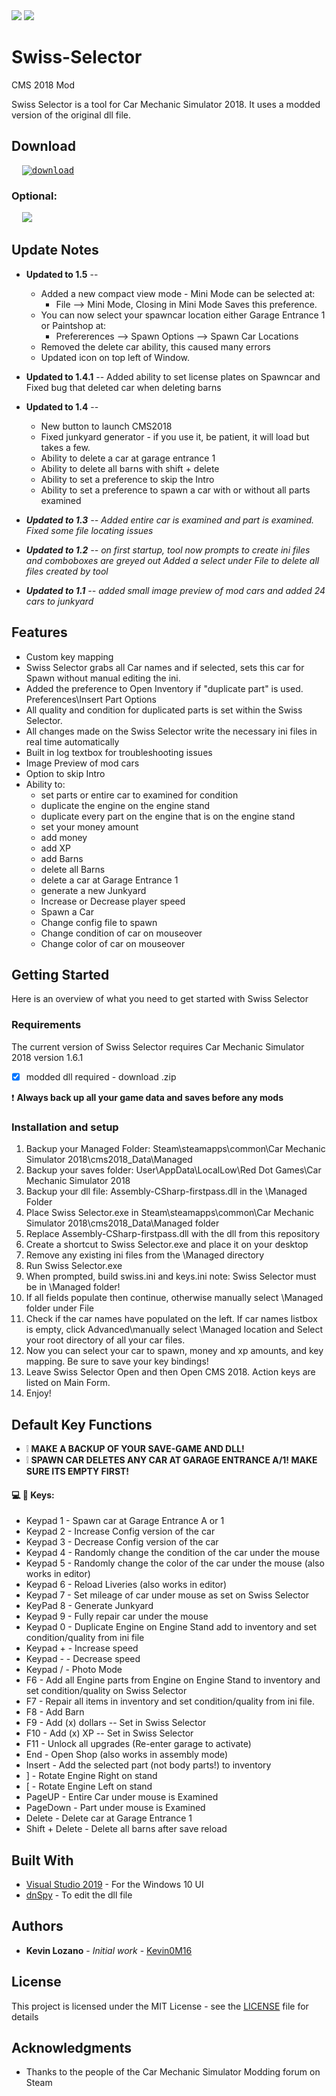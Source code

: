 <img src= "SwissSelector1.5_big.png"/>
<img src= "SwissSelector1.5_mini.png"/>
<link rel="shortcut icon" type="image/x-icon" href="/Swiss%20Selector/Swiss%20Selector/ss3.ico">

# Swiss-Selector
CMS 2018 Mod

Swiss Selector is a tool for Car Mechanic Simulator 2018. It uses a modded version of the original dll file.

## Download

<pre>  <a href="https://github.com/Kevin0M16/Swiss-Selector/releases/latest/download/Swiss-Selector.zip"><img src="https://img.shields.io/badge/dynamic/json.svg?label=download&url=https://api.github.com/repos/Kevin0M16/Swiss-Selector/releases/latest&query=$.assets[1].name&style=for-the-badge" alt="download"/></a></pre>

<!--<a href="https://github.com/Kevin0M16/Swiss-Selector/releases/latest/download/Assembly-CSharp-firstpass.dll"><img src="https://img.shields.io/badge/dynamic/json.svg?label=download&url=https://api.github.com/repos/Kevin0M16/Swiss-Selector/releases/latest&query=$.assets[0].name&style=plastic" alt="download"/></a></pre>

<pre>  <a href="https://github.com/Kevin0M16/Swiss-Selector/releases/latest/download/Swiss.Selector.exe"><img src="https://img.shields.io/badge/dynamic/json.svg?label=download&url=https://api.github.com/repos/Kevin0M16/Swiss-Selector/releases/latest&query=$.assets[2].name&style=plastic" alt="download"/></a>--> 
### Optional:
<pre>  <a href="https://drive.google.com/open?id=14KZkmiyXTpEYJoY10v_utPYAD3ZMWK3U"><img src="https://img.shields.io/badge/download-original cars-<COLOR>.svg"/></a></pre>

## Update Notes

* **Updated to 1.5** --
  * Added a new compact view mode - Mini Mode can be selected at:
    * File --> Mini Mode, Closing in Mini Mode Saves this preference.
  * You can now select your spawncar location either Garage Entrance 1 or Paintshop at:
    * Prefererences --> Spawn Options --> Spawn Car Locations
  * Removed the delete car ability, this caused many errors
  * Updated icon on top left of Window.

* **Updated to 1.4.1** -- Added ability to set license plates on Spawncar and Fixed bug that deleted car when deleting barns

* **Updated to 1.4** --
  * New button to launch CMS2018
  * Fixed junkyard generator - if you use it, be patient, it will load but takes a few.
  * Ability to delete a car at garage entrance 1
  * Ability to delete all barns with shift + delete
  * Ability to set a preference to skip the Intro
  * Ability to set a preference to spawn a car with or without all parts examined

* <i>**Updated to 1.3** -- Added entire car is examined and part is examined. Fixed some file locating issues</i>
* <i>**Updated to 1.2** -- on first startup, tool now prompts to create ini files and comboboxes are greyed out
Added a select under File to delete all files created by tool</i>
* <i>**Updated to 1.1** -- added small image preview of mod cars and added 24 cars to junkyard</i>

## Features
* Custom key mapping
* Swiss Selector grabs all Car names and if selected, sets this car for Spawn without manual editing the ini.
* Added the preference to Open Inventory if "duplicate part" is used. Preferences\Insert Part Options
* All quality and condition for duplicated parts is set within the Swiss Selector.
* All changes made on the Swiss Selector write the necessary ini files in real time automatically
* Built in log textbox for troubleshooting issues
* Image Preview of mod cars
* Option to skip Intro
* Ability to:
  * set parts or entire car to examined for condition
  * duplicate the engine on the engine stand
  * duplicate every part on the engine that is on the engine stand
  * set your money amount
  * add money
  * add XP
  * add Barns
  * delete all Barns
  * delete a car at Garage Entrance 1
  * generate a new Junkyard
  * Increase or Decrease player speed
  * Spawn a Car
  * Change config file to spawn
  * Change condition of car on mouseover
  * Change color of car on mouseover


## Getting Started
Here is an overview of what you need to get started with Swiss Selector

### Requirements

The current version of Swiss Selector requires Car Mechanic Simulator 2018 version 1.6.1
 - [x] modded dll required - download .zip

:exclamation: **Always back up all your game data and saves before any mods**

### Installation and setup
   1. Backup your Managed Folder:  Steam\steamapps\common\Car Mechanic Simulator 2018\cms2018_Data\Managed<br />
   2. Backup your saves folder: User\AppData\LocalLow\Red Dot Games\Car Mechanic Simulator 2018<br />
   3. Backup your dll file: Assembly-CSharp-firstpass.dll in the \Managed Folder<br />
   4. Place Swiss Selector.exe in Steam\steamapps\common\Car Mechanic Simulator 2018\cms2018_Data\Managed folder<br />
   5. Replace Assembly-CSharp-firstpass.dll with the dll from this repository<br />
   6.  Create a shortcut to Swiss Selector.exe and place it on your desktop<br />
   7. Remove any existing ini files from the \Managed directory<br />
   8. Run Swiss Selector.exe<br />
   9. When prompted, build swiss.ini and keys.ini note: Swiss Selector must be in \Managed folder!<br />
   10. If all fields populate then continue, otherwise manually select \Managed folder under File<br />
   11. Check if the car names have populated on the left. If car names listbox is empty, click Advanced\manually select \Managed   location and Select your root directory of all your car files.<br />
   12. Now you can select your car to spawn, money and xp amounts, and key mapping. Be sure to save your key bindings!<br />
   13. Leave Swiss Selector Open and then Open CMS 2018. Action keys are listed on Main Form.<br />
   14. Enjoy!<br />

## Default Key Functions

* :grey_exclamation: **MAKE A BACKUP OF YOUR SAVE-GAME AND DLL!**
* :grey_exclamation: **SPAWN CAR DELETES ANY CAR AT GARAGE ENTRANCE A/1! MAKE SURE ITS EMPTY FIRST!**

#### :computer: :key: Keys:
* Keypad 1 - Spawn car at Garage Entrance A or 1
* Keypad 2 - Increase Config version of the car
* Keypad 3 - Decrease Config version of the car
* Keypad 4 - Randomly change the condition of the car under the mouse
* Keypad 5 - Randomly change the color of the car under the mouse (also works in editor)
* Keypad 6 - Reload Liveries (also works in editor)
* Keypad 7 - Set mileage of car under mouse as set on Swiss Selector
* KeyPad 8 - Generate Junkyard
* Keypad 9 - Fully repair car under the mouse
* Keypad 0 - Duplicate Engine on Engine Stand add to inventory and set condition/quality from ini file
* Keypad + - Increase speed
* Keypad - - Decrease speed
* Keypad / - Photo Mode
* F6 - Add all Engine parts from Engine on Engine Stand to inventory and set condition/quality on Swiss Selector
* F7 - Repair all items in inventory and set condition/quality from ini file.
* F8 - Add Barn
* F9 - Add (x) dollars -- Set in Swiss Selector
* F10 - Add (x) XP -- Set in Swiss Selector
* F11 - Unlock all upgrades (Re-enter garage to activate)
* End - Open Shop (also works in assembly mode)
* Insert - Add the selected part (not body parts!) to inventory
* ] - Rotate Engine Right on stand
* [ - Rotate Engine Left on stand
* PageUP - Entire Car under mouse is Examined
* PageDown - Part under mouse is Examined
* Delete - Delete car at Garage Entrance 1
* Shift + Delete - Delete all barns after save reload

## Built With

* [Visual Studio 2019](https://visualstudio.microsoft.com/downloads/) - For the Windows 10 UI
* [dnSpy](https://github.com/0xd4d/dnSpy) - To edit the dll file

## Authors

* **Kevin Lozano** - *Initial work* - [Kevin0M16](https://github.com/Kevin0M16)

## License

This project is licensed under the MIT License - see the [LICENSE](/LICENSE) file for details

## Acknowledgments

* Thanks to the people of the Car Mechanic Simulator Modding forum on Steam

